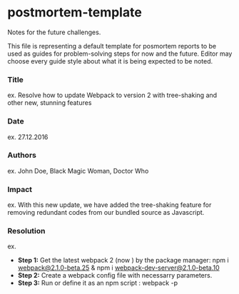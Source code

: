 # postmortem-template

Notes for the future challenges.

This file is representing a default template for posmortem reports to be used as guides for problem-solving steps for now and the future. Editor may choose every guide style about what it is being expected to be noted.

### Title

ex. Resolve how to update Webpack to version 2 with tree-shaking and other new, stunning features

### Date

ex. 27.12.2016

### Authors

ex. John Doe, Black Magic Woman, Doctor Who

### Impact

ex. With this new update, we have added the tree-shaking feature for removing redundant codes from our bundled source as Javascript.

### Resolution
ex.
* **Step 1:** Get the latest webpack 2 (now ) by the package manager: npm i webpack@2.1.0-beta.25 & npm i webpack-dev-server@2.1.0-beta.10
* **Step 2:** Create a webpack config file with necessarry parameters.
* **Step 3:** Run or define it as an npm script : webpack -p
